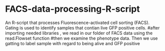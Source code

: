 # FACS-data-processing-R-script
An R-script that processes Fluorescence-activated cell sorting (FACS). Gating is used to  identify samples that contian live GFP positive cells. 
#after importing needed libraries , we read in our folder of FACS data using the read.Flowset function 
#then we examine the phenotype data. Then we use gatting to label sample with regard to being alive and GFP positive
